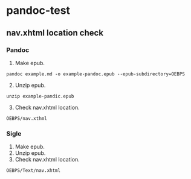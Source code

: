 # pandoc-test

## nav.xhtml location check

### Pandoc

1. Make epub.
```
pandoc example.md -o example-pandoc.epub --epub-subdirectory=OEBPS
```

2. Unzip epub.
```
unzip example-pandic.epub
```

3. Check nav.xhtml location.
```
OEBPS/nav.xthml
```

### Sigle

1. Make epub.
2. Unzip epub.
3. Check nav.xhtml location.
```
OEBPS/Text/nav.xhtml
```
